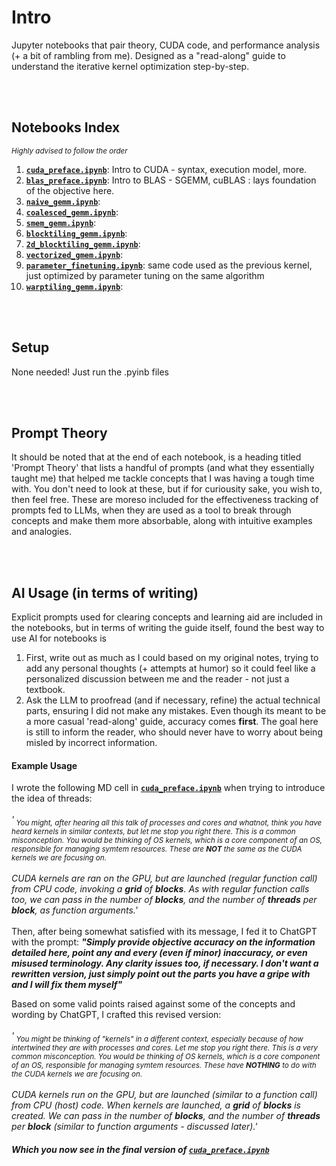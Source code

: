 # Intro
Jupyter notebooks that pair theory, CUDA code, and performance analysis (+ a bit of rambling from me). Designed as a "read-along" guide to understand the iterative kernel optimization step-by-step.

<br><br>
## Notebooks Index
<sub>*Highly advised to follow the order*</sub>

1. [**`cuda_preface.ipynb`**](cuda_preface.ipynb): Intro to CUDA - syntax, execution model, more.
2. [**`blas_preface.ipynb`**](blas_preface.ipynb): Intro to BLAS - SGEMM, cuBLAS : lays foundation of the objective here.
2. [**`naive_gemm.ipynb`**](naive_gemm.ipynb):
4. [**`coalesced_gemm.ipynb`**](coalesced_gemm.ipynb): 
5. [**`smem_gemm.ipynb`**](smem_gemm.ipynb): 
6. [**`blocktiling_gemm.ipynb`**](blocktiling_gemm.ipynb): 
7. [**`2d_blocktiling_gemm.ipynb`**](2d_blocktiling_gemm.ipynb): 
8. [**`vectorized_gmem.ipynb`**](vectorized_gmem.ipynb): 
9. [**`parameter_finetuning.ipynb`**](parameter_finetuning.ipynb): same code used as the previous kernel, just optimized by parameter tuning on the same algorithm
10. [**`warptiling_gemm.ipynb`**](warptiling_gemm.ipynb):

<br><br>
## Setup
None needed! Just run the .pyinb files

<br><br>
## Prompt Theory
It should be noted that at the end of each notebook, is a heading titled 'Prompt Theory' that lists a handful of prompts (and what they essentially taught me) that helped me tackle concepts that I was having a tough time with. You don't need to look at these, but if for curiousity sake, you wish to, then feel free. These are moreso included for the effectiveness tracking of prompts fed to LLMs, when they are used as a tool to break through concepts and make them more absorbable, along with intuitive examples and analogies.

<br><br>
## AI Usage (in terms of writing)
Explicit prompts used for clearing concepts and learning aid are included in the notebooks, but in terms of writing the guide itself, found the best way to use AI for notebooks is
1. First, write out as much as I could based on my original notes, trying to add any personal thoughts (+ attempts at humor) so it could feel like a personalized discussion between me and the reader - not just a textbook.
2. Ask the LLM to proofread (and if necessary, refine) the actual technical parts, ensuring I did not make any mistakes. Even though its meant to be a more casual 'read-along' guide, accuracy comes **first**. The goal here is still to inform the reader, who should never have to worry about being misled by incorrect information.
#### Example Usage
I wrote the following MD cell in [**`cuda_preface.ipynb`**](cuda_preface.ipynb) when trying to introduce the idea of threads:<br><br> *'<sub> You might, after hearing all this talk of processes and cores and whatnot, think you have heard kernels in similar contexts, but let me stop you right there. This is a common misconception. You would be thinking of OS kernels, which is a core component of an OS, responsible for managing symtem resources. These are **NOT** the same as the CUDA kernels we are focusing on. </sub> <br><br>
CUDA kernels are ran on the GPU, but are launched (regular function call) from CPU code, invoking a **grid** of **blocks**. As with regular function calls too, we can pass in the number of **blocks**, and the number of **threads** per **block**, as function arguments.'* 
<br><br>
Then, after being somewhat satisfied with its message, I fed it to ChatGPT with the prompt: ***"Simply provide objective accuracy on the information detailed here, point any and every (even if minor) inaccuracy, or even misused terminology. Any clarity issues too, if necessary. I don't want a rewritten version, just simply point out the parts you have a gripe with and I will fix them myself"***

Based on some valid points raised against some of the concepts and wording by ChatGPT, I crafted this revised version:<br><br> *'<sub> You might be thinking of "kernels" in a different context, especially because of how intertwined they are with processes and cores. Let me stop you right there. This is a very common misconception. You would be thinking of OS kernels, which is a core component of an OS, responsible for managing symtem resources. These have **NOTHING** to do with the CUDA kernels we are focusing on. </sub> <br><br>
CUDA kernels run on the GPU, but are launched (similar to a function call) from CPU (host) code. When kernels are launched, a **grid** of **blocks** is created. We can pass in the number of **blocks**, and the number of **threads** per **block** (similar to function arguments - discussed later).'*
#####  Which you now see in the final version of [**`cuda_preface.ipynb`**](cuda_preface.ipynb)
